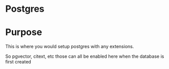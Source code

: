 # Postgres

# Purpose

This is where you would setup postgres with any extensions.

So pgvector, citext, etc those can all be enabled here when the database is first created
